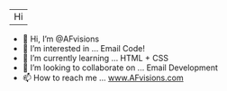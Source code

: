 <html>
<head>
</head>
<body>
<table>
  <tr>
    <td align="center">
    Hi
    </td>
  </tr>
</table>
</body>



- 👋 Hi, I’m @AFvisions
- 👀 I’m interested in ... Email Code!
- 🌱 I’m currently learning ... HTML + CSS
- 💞️ I’m looking to collaborate on ... Email Development
- 📫 How to reach me ... www.AFvisions.com

<!---
AFvisions/AFvisions is a ✨ special ✨ repository because its `README.md` (this file) appears on your GitHub profile.
You can click the Preview link to take a look at your changes.
--->

<!DOCTYPE>
  <p>
